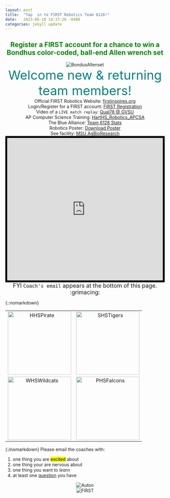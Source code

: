 ```yaml
---
layout: post
title:  "Tap  in to FIRST Robotics Team 6128!"
date:   2023-08-10 14:37:26 -0400
categories: jekyll update
---
```

<div style="text-align: center;">
  <h2 style="color: green;">Register a FIRST account for a chance to win a Bondhus color-coded, ball-end Allen wrench set</h2>
</div>
<div style="text-align: center;">
  <img src="https://3989ac5bcbe1edfc864a-0a7f10f87519dba22d2dbc6233a731e5.ssl.cf2.rackcdn.com/bondhus42/72-dpi-graphics/colorguard/69637_copy2.png" alt="BondusAllenset">
</div>

<div style="text-align: center;">
  <span style="display: block; font-size: 40px; color: #008080;">
    Welcome new & returning team members!
  </span>
</div>

<div style="text-align: center;">
  Official FIRST Robotics Website: <a href="[firstinspires]">firstinspires.org</a><br>
  Login/Register for a FIRST account: <a href="[firstreg]">FIRST Registration</a><br>
  Video of a <code>LIVE match replay</code>: <a href="[Qual78]">Qual78 @ GVSU</a><br>
  AP Computer Science Training: <a href="[APCSA]">HartHS_Robotics_APCSA</a><br>
  The Blue Alliance: <a href="[TBA]">Team 6128 Stats</a><br>
  Robotics Poster: <a href="[FRCPoster]">Download Poster</a><br>
  See facility: <a href="[MSU]">MSU AgBioResearch</a><br>
</div>
<div style="display: flex; justify-content: center;">
  <iframe src="https://www.google.com/maps/embed?pb=!1m14!1m8!1m3!1d11530.621704532181!2d-86.37018675933841!3d43.73848451891624!3m2!1i1024!2i768!4f13.1!3m3!1m2!1s0x881c0784c753ce87%3A0x119a6d0133cc6700!2sMichigan%20State%20University%20AgBioResearch%20West%20Central%20Michigan%20Research%20and%20Extension%20Center!5e0!3m2!1sen!2sus!4v1691718293562!5m2!1sen!2sus" width="600" height="450" style="border:6px solid black;" allowfullscreen="" loading="lazy" referrerpolicy="no-referrer-when-downgrade"></iframe>
</div>

<div style="text-align: center;">
  <span style="display: block; font-size: 18px;">
    FYI <code>Coach's email</code> appears at the bottom of this page. :grimacing:
  </span>
</div>

{::nomarkdown}
<table style="width:100%; text-align:center; border-collapse: collapse; border: none;">
  <tr>
    <td>
      <img src="https://s3-us-west-2.amazonaws.com/sportshub2-uploads-prod/files/sites/893/2018/09/26151545/HPS_Pirate_RGB.png" alt="HHSPirate" width="200">
    </td>
    <td>
      <img src="https://s3-us-west-2.amazonaws.com/sportshub2-uploads-prod/files/sites/1583/2017/08/02153836/517.png" alt="SHSTigers" width="200">
    </td>
  </tr>
  <tr>
    <td>
      <img src="https://walkervillewildcats.com/wp-content/uploads/2018/11/Wildcat4.png" alt="WHSWildcats" width="200">
    </td>
    <td>
      <img src="https://cmsv2-assets.apptegy.net/uploads/2721/logo/3009/logo.png" alt="PHSFalcons" width="200">
    </td>
  </tr>
</table>
{:/nomarkdown}
Please email the coaches with:
<ol>
  <li>one thing you are <mark>excited</mark> about</li>
  <li>one thing your are nervous about</li>
  <li>one thing you want to <em>learn</em></li>
  <li>at least one <span style="text-decoration: underline;">question</span> you have</li>
</ol>
<div style="display: flex; justify-content: center;">
  <img src="https://www.chiefdelphi.com/uploads/default/original/3X/2/c/2c8ea0c8df7a9f0cd14aa04289ad8b23d94a3e06.gif" alt="Auton">
</div>

<div style="display: flex; justify-content: center;">
  <img src="https://seekvectorlogo.net/wp-content/uploads/2019/03/first-robotics-competition-vector-logo.png" alt="FIRST">
</div>

[firstinspires]: https://www.firstinspires.org/robotics/frc
[firstreg]: https://login2.firstinspires.org/Account/Login
[Qual78]: https://www.thebluealliance.com/match/2023miwmi_qm78
[APCSA]: https://runestone.academy/ns/books/published/HartHS_APCSA_FRC24/index.html
[MSU]: https://drive.google.com/drive/folders/1x9UObfBQId2rwInRlrZxavEPQuLbMj_R?usp=sharing
[TBA]: https://www.thebluealliance.com/team/6128
[FRCPoster]: https://drive.google.com/file/d/1ncob92Pq0ILPDAlG7XROPMt_NxwRxsf3/view?usp=sharing
